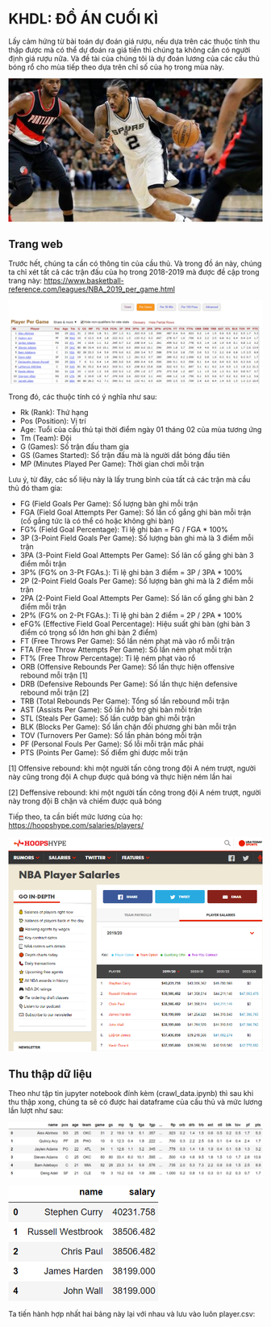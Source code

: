 # KHDL: ĐỒ ÁN CUỐI KÌ

Lấy cảm hứng từ bài toán dự đoán giá rượu, nếu dựa trên các thuộc tính thu thập được mà có thể dự đoán ra giá tiền thì chúng ta không cần có người định giá rượu nữa. Và đề tài của chúng tôi là dự đoán lương của các cầu thủ bóng rổ cho mùa tiếp theo dựa trên chỉ số của họ trong mùa này.

![alt text](https://github.com/linanthon/KHDL_DA/blob/master/Image_for_readme/basketball_wallpaper.jpg)

## Trang web

Trước hết, chúng ta cần có thông tin của cầu thủ. Và trong đồ án này, chúng ta chỉ xét tất cả các trận đấu của họ trong 2018-2019 mà được đề cập trong trang này: https://www.basketball-reference.com/leagues/NBA_2019_per_game.html

![alt text](https://github.com/linanthon/KHDL_DA/blob/master/Image_for_readme/source_player.png)

Trong đó, các thuộc tính có ý nghĩa như sau:

  - Rk (Rank): Thứ hạng
  - Pos (Position): Vị trí
  - Age: Tuổi của cầu thủ tại thời điểm ngày 01 tháng 02 của mùa tương ứng    
  - Tm (Team): Đội    
  - G (Games): Số trận đấu tham gia    
  - GS (Games Started): Số trận đấu mà là người dắt bóng đầu tiên    
  - MP (Minutes Played Per Game): Thời gian chơi mỗi trận
  
Lưu ý, từ đây, các số liệu này là lấy trung bình của tất cả các trận mà cầu thủ đó tham gia:
  - FG (Field Goals Per Game): Số lượng bàn ghi mỗi trận
  - FGA (Field Goal Attempts Per Game): Số lần cố gắng ghi bàn mỗi trận (cố gắng tức là có thể có hoặc không ghi bàn)    
  - FG% (Field Goal Percentage): Tỉ lệ ghi bàn = FG / FGA * 100%
  - 3P (3-Point Field Goals Per Game): Số lượng bàn ghi mà là 3 điểm mỗi trận
  - 3PA (3-Point Field Goal Attempts Per Game): Số lân cố gắng ghi bàn 3 điểm mỗi trận
  - 3P% (FG% on 3-Pt FGAs.): Tỉ lệ ghi bàn 3 điểm = 3P / 3PA * 100%
  - 2P (2-Point Field Goals Per Game): Số lượng bàn ghi mà là 2 điểm mỗi trận
  - 2PA (2-Point Field Goal Attempts Per Game): Số lân cố gắng ghi bàn 2 điểm mỗi trận
  - 2P% (FG% on 2-Pt FGAs.): Tỉ lệ ghi bàn 2 điểm = 2P / 2PA * 100%
  - eFG% (Effective Field Goal Percentage): Hiệu suất ghi bàn (ghi bàn 3 điểm có trọng số lớn hơn ghi bàn 2 điểm)
  - FT (Free Throws Per Game): Số lần ném phạt mà vào rổ mỗi trận
  - FTA (Free Throw Attempts Per Game): Số lần ném phạt mỗi trận
  - FT% (Free Throw Percentage): Tỉ lệ ném phạt vào rổ
  - ORB (Offensive Rebounds Per Game): Số lần thực hiện offensive rebound mỗi trận [1]
  - DRB (Defensive Rebounds Per Game): Số lần thực hiện defensive rebound mỗi trận [2]
  - TRB (Total Rebounds Per Game): Tổng số lần rebound mỗi trận
  - AST (Assists Per Game): Số lần hỗ trợ ghi bàn mỗi trận
  - STL (Steals Per Game): Số lần cướp bàn ghi mỗi trận
  - BLK (Blocks Per Game): Số lần chặn đối phương ghi bàn mỗi trận
  - TOV (Turnovers Per Game): Số lần phản bóng mỗi trận
  - PF (Personal Fouls Per Game): Số lỗi mỗi trận mắc phải
  - PTS (Points Per Game): Số điểm ghi được mỗi trận

[1] Offensive rebound: khi một người tấn công trong đội A ném trượt, người này cũng trong đội A chụp được quả bóng và thực hiện ném lần hai

[2] Deffensive rebound: khi một người tấn công trong đội A ném trượt, người này trong đội B chặn và chiếm được quả bóng 

Tiếp theo, ta cần biết mức lương của họ: https://hoopshype.com/salaries/players/

![alt text](https://github.com/linanthon/KHDL_DA/blob/master/Image_for_readme/source_salary.png)

## Thu thập dữ liệu

Theo như tập tin jupyter notebook đính kèm (crawl_data.ipynb) thì sau khi thu thập xong, chúng ta sẽ có được hai dataframe của cầu thủ và mức lương lần lượt như sau:

![alt text](https://github.com/linanthon/KHDL_DA/blob/master/Image_for_readme/data_frame_player.png)

![alt text](https://github.com/linanthon/KHDL_DA/blob/master/Image_for_readme/data_frame_salary.png)

Ta tiến hành hợp nhất hai bảng này lại với nhau và lưu vào luôn player.csv:


